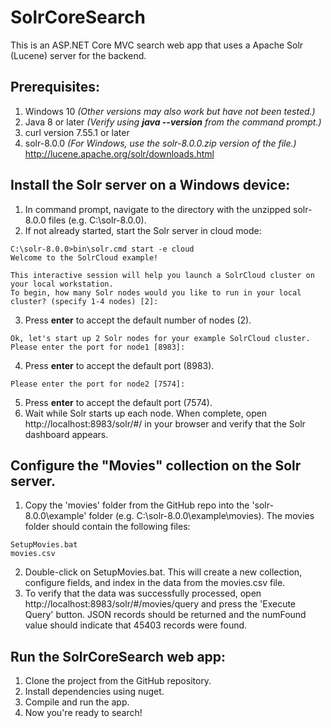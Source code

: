 # SolrCoreSearch
This is an ASP.NET Core MVC search web app that uses a Apache Solr (Lucene) server for the backend.

## Prerequisites:

1. Windows 10 *(Other versions may also work but have not been tested.)*
2. Java 8 or later *(Verify using **java --version** from the command prompt.)*         	
3. curl version 7.55.1 or later
4. solr-8.0.0 *(For Windows, use the solr-8.0.0.zip version of the file.)*
      http://lucene.apache.org/solr/downloads.html
     

## Install the Solr server on a Windows device:

1. In command prompt, navigate to the directory with the unzipped solr-8.0.0 files (e.g. C:\solr-8.0.0). 
2. If not already started, start the Solr server in cloud mode:
~~~~
C:\solr-8.0.0>bin\solr.cmd start -e cloud  
Welcome to the SolrCloud example!

This interactive session will help you launch a SolrCloud cluster on your local workstation.
To begin, how many Solr nodes would you like to run in your local cluster? (specify 1-4 nodes) [2]:
~~~~
3. Press **enter** to accept the default number of nodes (2). 
~~~~
Ok, let's start up 2 Solr nodes for your example SolrCloud cluster.
Please enter the port for node1 [8983]:
~~~~
4. Press **enter** to accept the default port (8983).
~~~~
Please enter the port for node2 [7574]:
~~~~
5. Press **enter** to accept the default port (7574).
6. Wait while Solr starts up each node. When complete, open http://localhost:8983/solr/#/ in your browser and verify that the Solr dashboard appears.

## Configure the "Movies" collection on the Solr server.

1. Copy the 'movies' folder from the GitHub repo into the 'solr-8.0.0\example\' folder (e.g. C:\solr-8.0.0\example\movies). The movies folder should contain the following files:
~~~~
SetupMovies.bat
movies.csv
~~~~
2. Double-click on SetupMovies.bat. This will create a new collection, configure fields, and index in the data from the movies.csv file.
3. To verify that the data was successfully processed, open http://localhost:8983/solr/#/movies/query and press the 'Execute Query' button. JSON records should be returned and the numFound value should indicate that 45403 records were found.

## Run the SolrCoreSearch web app:

1. Clone the project from the GitHub repository. 
2. Install dependencies using nuget. 
3. Compile and run the app.
4. Now you're ready to search!



